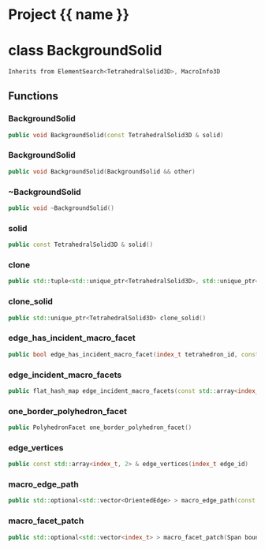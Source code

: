 <script setup>
import {useRoute} from 'vitepress'
const {path} = useRoute()
const tokens = path.split('/')
const words = tokens[2].split('-');
for (let i = 0; i < words.length; i++) {
    words[i] = words[i].charAt(0).toUpperCase() + words[i].slice(1);
    words[i] = words[i].replace('geode', 'Geode')
}
const name = words.join('-');
</script>
# Project {{ name }}

# class BackgroundSolid


```cpp
Inherits from ElementSearch<TetrahedralSolid3D>, MacroInfo3D
```



## Functions

### BackgroundSolid

```cpp
public void BackgroundSolid(const TetrahedralSolid3D & solid)
```


### BackgroundSolid

```cpp
public void BackgroundSolid(BackgroundSolid && other)
```


### ~BackgroundSolid

```cpp
public void ~BackgroundSolid()
```


### solid

```cpp
public const TetrahedralSolid3D & solid()
```


### clone

```cpp
public std::tuple<std::unique_ptr<TetrahedralSolid3D>, std::unique_ptr<BackgroundSolid> > clone()
```


### clone_solid

```cpp
public std::unique_ptr<TetrahedralSolid3D> clone_solid()
```


### edge_has_incident_macro_facet

```cpp
public bool edge_has_incident_macro_facet(index_t tetrahedron_id, const std::array<index_t, 2> & edge_vertices)
```


### edge_incident_macro_facets

```cpp
public flat_hash_map edge_incident_macro_facets(const std::array<index_t, 2> & edge_vertices)
```


### one_border_polyhedron_facet

```cpp
public PolyhedronFacet one_border_polyhedron_facet()
```


### edge_vertices

```cpp
public const std::array<index_t, 2> & edge_vertices(index_t edge_id)
```


### macro_edge_path

```cpp
public std::optional<std::vector<OrientedEdge> > macro_edge_path(const std::array<index_t, 2> & edge_vertices, const MeshEdge & macro_edge)
```


### macro_facet_patch

```cpp
public std::optional<std::vector<index_t> > macro_facet_patch(Span boundary_edges, const MeshPolygon & macro_facet)
```




